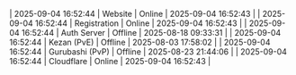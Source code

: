 | 2025-09-04 16:52:44 | Website | Online | 2025-09-04 16:52:43 |
| 2025-09-04 16:52:44 | Registration | Online | 2025-09-04 16:52:43 |
| 2025-09-04 16:52:44 | Auth Server | Offline | 2025-08-18 09:33:31 |
| 2025-09-04 16:52:44 | Kezan (PvE) | Offline | 2025-08-03 17:58:02 |
| 2025-09-04 16:52:44 | Gurubashi (PvP) | Offline | 2025-08-23 21:44:06 |
| 2025-09-04 16:52:44 | Cloudflare | Online | 2025-09-04 16:52:43 |
